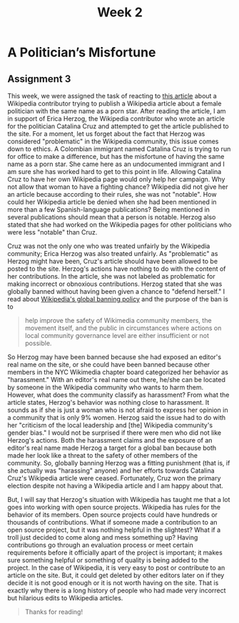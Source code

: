 ﻿---
layout: post
title: Week 2
---

# A Politician’s Misfortune
## Assignment 3

  This week, we were assigned the task of reacting to [this article](https://qz.com/1352568/running-for-office-is-hard-when-you-have-a-porn-stars-name-this-makes-it-worse/) about a Wikipedia contributor trying to publish a Wikipedia article about a female politician with the same name as a porn star. After reading the article, I am in support of Erica Herzog, the Wikipedia contributor who wrote an article for the politician Catalina Cruz and attempted to get the article published to the site. For a moment, let us forget about the fact that Herzog was considered "problematic" in the Wikipedia community, this issue comes down to ethics. A Colombian immigrant named Catalina Cruz is trying to run for office to make a difference, but has the misfortune of having the same name as a porn star. She came here as an undocumented immigrant and I am sure she has worked hard to get to this point in life. Allowing Catalina Cruz to have her own Wikipedia page would only help her campaign. Why not allow that woman to have a fighting chance? Wikipedia did not give her an article because according to their rules, she was not "notable". How could her Wikipedia article be denied when she had been mentioned in more than a few Spanish-language publications? Being mentioned in several publications should mean that a person is notable. Herzog also stated that she had worked on the Wikipedia pages for other politicians who were less "notable" than Cruz. 

  Cruz was not the only one who was treated unfairly by the Wikipedia community; Erica Herzog was also treated unfairly. As "problematic" as Herzog might have been, Cruz's article should have been allowed to be posted to the site. Herzog's actions have nothing to do with the content of her contributions. In the article, she was not labeled as problematic for making incorrect or obnoxious contributions. Herzog stated that she was globally banned without having been given a chance to "defend herself." I read about [Wikipedia's global banning policy](https://meta.m.wikimedia.org/wiki/WMF_Global_Ban_Policy) and the purpose of the ban is to 
> help improve the safety of Wikimedia community members, the movement itself, and the public in circumstances where actions on local community governance level are either insufficient or not possible.

  So Herzog may have been banned because she had exposed an editor's real name on the site, or she could have been banned because other members in the NYC Wikimedia chapter board categorized her behavior as "harassment." With an editor's real name out there, he/she can be located by someone in the Wikipedia community who wants to harm them. However, what does the community classify as harassment? From what the article states, Herzog's behavior was nothing close to harassment. It sounds as if she is just a woman who is not afraid to express her opinion in a community that is only 9% women. Herzog said the issue had to do with her "criticism of the local leadership and [the] Wikipedia community's gender bias." I would not be surprised if there were men who did not like Herzog's actions. Both the harassment claims and the exposure of an editor's real name made Herzog a target for a global ban because both made her look like a threat to the safety of other members of the community. So, globally banning Herzog was a fitting punishment (that is, if she actually was "harassing" anyone) and her efforts towards Catalina Cruz's Wikipedia article were ceased. Fortunately, Cruz won the primary election despite not having a Wikipedia article and I am happy about that. 

  But, I will say that Herzog's situation with Wikipedia has taught me that a lot goes into working with open source projects. Wikipedia has rules for the behavior of its members. Open source projects could have hundreds or thousands of contributions. What if someone made a contribution to an open source project, but it was nothing helpful in the slightest? What if a troll just decided to come along and mess something up? Having contributions go through an evaluation process or meet certain requirements before it officially apart of the project is important; it makes sure something helpful or something of quality is being added to the project. In the case of Wikipedia, it is very easy to post or contribute to an article on the site. But, it could get deleted by other editors later on if they decide it is not good enough or it is not worth having on the site. That is exactly why there is a long history of people who had made very incorrect but hilarious edits to Wikipedia articles. 

> Thanks for reading!
